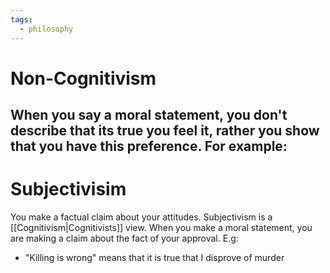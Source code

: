 ```yaml
---
tags:
  - philosophy
---
```

# Non-Cognitivism
When you say a moral statement, you don't describe that its true you feel it, rather you show that you have this preference. 
For example:
- 
# Subjectivisim
You make a factual claim about your attitudes. 
Subjectivism is a [[Cognitivism|Cognitivists]] view.
When you make a moral statement, you are making a claim about the fact of your approval.
E.g:
- "Killing is wrong" means that it is true that I disprove of murder
